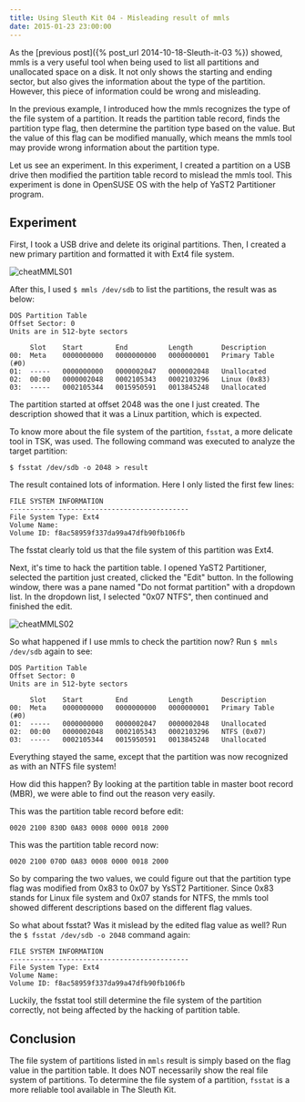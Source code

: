 ```yaml
---
title: Using Sleuth Kit 04 - Misleading result of mmls
date: 2015-01-23 23:00:00
---
```


As the [previous post]({% post_url 2014-10-18-Sleuth-it-03 %}) showed, mmls is a very useful tool when being used to list all partitions and unallocated space on a disk. It not only shows the starting and ending sector, but also gives the information about the type of the partition. However, this piece of information could be wrong and misleading.

In the previous example, I introduced how the mmls recognizes the type of the file system of a partition. It reads the partition table record, finds the partition type flag, then determine the partition type based on the value. But the value of this flag can be modified manually, which means the mmls tool may provide wrong information about the partition type.

Let us see an experiment. In this experiment, I created a partition on a USB drive then modified the partition table record to mislead the mmls tool. This experiment is done in OpenSUSE OS with the help of YaST2 Partitioner program.
<!--excerpt-->

## Experiment

First, I took a USB drive and delete its original partitions. Then, I created a new primary partition and formatted it with Ext4 file system.

![cheatMMLS01](/images/cheatMMLS01.png)

After this, I used `$ mmls /dev/sdb` to list the partitions, the result was as below:

```nohighlight
DOS Partition Table
Offset Sector: 0
Units are in 512-byte sectors

     Slot    Start        End          Length       Description
00:  Meta    0000000000   0000000000   0000000001   Primary Table     (#0)
01:  -----   0000000000   0000002047   0000002048   Unallocated
02:  00:00   0000002048   0002105343   0002103296   Linux (0x83)
03:  -----   0002105344   0015950591   0013845248   Unallocated
```

The partition started at offset 2048 was the one I just created. The description showed that it was a Linux partition, which is expected.

To know more about the file system of the partition, `fsstat`, a more delicate tool in TSK, was used. The following command was executed to analyze the target partition:

`$ fsstat /dev/sdb -o 2048 > result`

The result contained lots of information. Here I only listed the first few lines:

```nohighlight
FILE SYSTEM INFORMATION
--------------------------------------------
File System Type: Ext4
Volume Name: 
Volume ID: f8ac58959f337da99a47dfb90fb106fb
```

The fsstat clearly told us that the file system of this partition was Ext4.

Next, it's time to hack the partition table. I opened YaST2 Partitioner, selected the partition just created, clicked the "Edit" button. In the following window, there was a pane named "Do not format partition" with a dropdown list. In the dropdown list, I selected "0x07 NTFS", then continued and finished the edit.

![cheatMMLS02](/images/cheatMMLS02.png)

So what happened if I use mmls to check the partition now? Run `$ mmls /dev/sdb` again to see:

```nohighlight
DOS Partition Table
Offset Sector: 0
Units are in 512-byte sectors

     Slot    Start        End          Length       Description
00:  Meta    0000000000   0000000000   0000000001   Primary Table     (#0)
01:  -----   0000000000   0000002047   0000002048   Unallocated
02:  00:00   0000002048   0002105343   0002103296   NTFS (0x07)
03:  -----   0002105344   0015950591   0013845248   Unallocated
```

Everything stayed the same, except that the partition was now recognized as with an NTFS file system!

How did this happen? By looking at the partition table in master boot record (MBR), we were able to find out the reason very easily.

This was the partition table record before edit:

`0020 2100 830D 0A83 0008 0000 0018 2000`

This was the partition table record now:

`0020 2100 070D 0A83 0008 0000 0018 2000`

So by comparing the two values, we could figure out that the partition type flag was modified from 0x83 to 0x07 by YsST2 Partitioner. Since 0x83 stands for Linux file system and 0x07 stands for NTFS, the mmls tool showed different descriptions based on the different flag values.

So what about fsstat? Was it mislead by the edited flag value as well? Run the `$ fsstat /dev/sdb -o 2048` command again:

```nohighlight
FILE SYSTEM INFORMATION
--------------------------------------------
File System Type: Ext4
Volume Name: 
Volume ID: f8ac58959f337da99a47dfb90fb106fb
```

Luckily, the fsstat tool still determine the file system of the partition correctly, not being affected by the hacking of partition table.

## Conclusion

The file system of partitions listed in `mmls` result is simply based on the flag value in the partition table. It does NOT necessarily show the real file system of partitions. To determine the file system of a partition, `fsstat` is a more reliable tool available in The Sleuth Kit.
